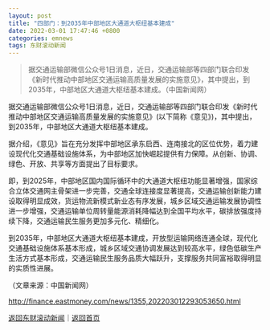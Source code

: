 ```yaml
---
layout: post
title: "四部门：到2035年中部地区大通道大枢纽基本建成"
date: 2022-03-01 17:47:46 +0800
categories: emnews
tags: 东财滚动新闻
---
```

> 据交通运输部微信公众号1日消息，近日，交通运输部等四部门联合印发《新时代推动中部地区交通运输高质量发展的实施意见》，其中提出，到2035年，中部地区大通道大枢纽基本建成。（中国新闻网）

<p>据交通运输部微信公众号1日消息，近日，交通运输部等四部门联合印发《新时代推动中部地区交通运输高质量发展的实施意见》(以下简称《意见》)，其中提出，到2035年，中部地区大通道大枢纽基本建成。</p>
 <p>据介绍，《意见》旨在充分发挥中部地区承东启西、连南接北的区位优势，着力建设现代化交通基础设施体系，为中部地区加快崛起提供有力保障。从创新、协调、绿色、开放、共享等方面提出了目标要求。</p>
 <p>即，到2025年，中部地区国内国际循环中的大通道大枢纽功能显著增强，国家综合立体交通网主骨架进一步完善，交通全球连接度显著提高，交通运输创新能力建设取得明显成效，货运物流新模式新业态有序发展，城乡区域交通运输发展协调性进一步增强，交通运输单位周转量能源消耗降幅达到全国平均水平，碳排放强度持续下降，交通运输民生服务更加多元化、精细化。</p>
 <p>到2035年，中部地区大通道大枢纽基本建成，开放型运输网络连通全球，现代化交通基础设施体系基本形成，城乡区域交通协调发展达到较高水平，绿色低碳生产生活方式基本形成，交通运输民生服务品质大幅跃升，支撑服务共同富裕取得明显的实质性进展。</p><p class="em_media">（文章来源：中国新闻网）</p>

<http://finance.eastmoney.com/news/1355,202203012293053650.html>

[返回东财滚动新闻](//finews.withounder.com/emnews/)｜[返回首页](//finews.withounder.com/)